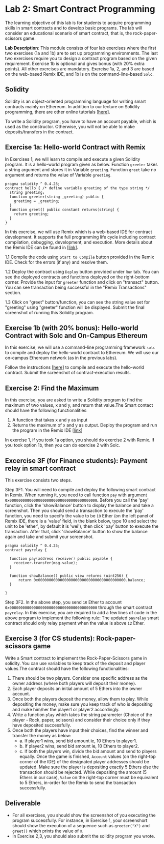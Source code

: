 Lab 2: Smart Contract Programming
===

The learning objective of this lab is for students to acquire programming skills in smart contracts and to develop basic programs. The lab will consider an educational scenario of smart contract, that is, the rock-paper-scissors game. 

**Lab Description**: This module consists of four lab exercises where the first two exercises (1a and 1b) are to set up programming environments. The last two exercises require you to design a contract program based on the given requirement. Exercise 1b is optional and gives bonus (with 20% extra points). All other exercises are mandatory. Exercise 1a, 2, and 3 are based on the web-based Remix IDE, and 1b is on the command-line-based `Solc`. 

Solidity
---

Solidity is an object-oriented programming language for writing smart contracts mainly on Ethereum. In addition to our lecture on Solidity programming, there are other online tutorials [[here](https://solidity.readthedocs.io/en/v0.4.24/introduction-to-smart-contracts.html)].

To write a Solidity program, you have to have an account payable, which is used as the constructor. Otherwise, you will not be able to make deposits/transfers in the contract. 

Exercise 1a: Hello-world Contract with Remix
---

In Exercises 1, we will learn to compile and execute a given Solidity program. It is a hello-world program given as below. Function `greeter` takes a string argument and stores it in Variable `greeting`. Function `greet` take no argument and returns the value of Variable `greeting`.

```
pragma solidity ^ 0.4.25;
contract hello { /* define variable greeting of the type string */  
  string greeting;
  function greeter(string _greeting) public {
    greeting = _greeting;
  } 
  function greet() public constant returns(string) {
    return greeting;
  }
} 
```

In this exercise, we will use Remix which is a web-based IDE for contract development. It supports the full programming life cycle including contract compilation, debugging, development, and execution. More details about the Remix IDE can be found in [[link](https://remix.readthedocs.io/en/latest/)].

1.1 Compile the code using `Start to Compile` button provided in the Remix IDE. Check for the errors (if any) and resolve them.

1.2 Deploy the contract using `Deploy` button provided under `Run` tab. You can see the deployed contracts and functions deployed on the right-bottom corner. Provide the input for `greeter` function and click on "transact" button. You can see transaction being successful in the "Remix Transactions" section. 

1.3 Click on "greet" button/function, you can see the string value set for "greeting" using "greeter" function will be displayed. Submit the final screenshot of running this Solidity program.

Exercise 1b (with 20% bonus): Hello-world Contract with Solc and On-Campus Ethereum
---

In this exercise, we will use a command-line programming framework `solc` to compile and deploy the hello-world contract to Ethereum. We will use our on-campus Ethereum network (as in the previous labs). 

Follow the instructions [[here](README_solc.md)] to compile and execute the hello-world contract. Submit the screenshot of contract-execution results.

Exercise 2: Find the Maximum 
---

In this exercise, you are asked to write a Solidity program to find the maximum of two values, x and y, and return that value.The Smart contact should have the following functionalities:

1. A function that takes x and y as input
2. Returns the maximum of x and y as output. Deploy the program and run the program in the Remix IDE [[link](https://remix.ethereum.org/)]

In exercise 1, if you took 1a option, you should do exercise 2 with Remix. If you took option 1b, then you can do exercise 2 with Solc. 

Excercise 3F (for Finance students): Payment relay in smart contract
---

This exercise consists two steps.

Step 3F1. You will need to compile and deploy the following smart contract in Remix. When running it, you need to call function `pay` with argument `0x0000000000000000000000000000000000000000`. Before you call the 'pay' function, click the 'showBalance' button to display the balance and take a screenshot. Then you should send a transaction to execute the 'pay' function, you need to specify the value to be `10` Ether (on the left panel of Remix IDE, there is a 'value' field, in the blank below, type 10 and select the unit to be 'ether', by default it is 'wei'), then click 'pay' button to execute the transaction. After that, click 'showBalance' button to show the balance again and take and submit your screenshot.

```
pragma solidity ^ 0.4.25;
contract payrelay {
    
  function pay(address receiver) public payable {
    receiver.transfer(msg.value);
  }
  
  function showBalance() public view returns (uint256) {
      return 0x0000000000000000000000000000000000000000.balance;
  }
  
}
```

Step 3F2. In the above step, you send `10` Ether to account `0x0000000000000000000000000000000000000000` through the smart contract `payrelay`. In this exercise, you are required to add a few lines of code in the above program to implement the following rule: The updated `payrelay` smart contract should only relay payment when the value is above `12` Ether.

Exercise 3 (for CS students): Rock-paper-scissors game
---

Write a Smart contract to implement the Rock-Paper-Scissors game in solidity. You can use variables to keep track of the deposit and player values.The contract should have the following functionalities:

1. There should be two players. Consider one specific address as the owner address (where both players will deposit their money).
2. Each player deposits an initial amount of 5 Ethers into the owner account.
3. Once both the players deposit the money, allow them to play. While depositing the money, make sure you keep track of who is depositing and make him/her the player1 or player2 accordingly.
4. Write a function `play` which takes the string parameter (Choice of the player - Rock, paper, scissors) and consider their choice only if they have deposited successfully.
5. Once both the players have input their choices, find the winner and transfer the money as below:
    - a. If player1 wins, send bid amount ie, 10 Ethers to player1.
    - b. If player2 wins, send bid amount ie, 10 Ethers to player2.
    - c. If both the players win, divide the bid amount and send to players equally. Once the game is finished, `Account` values (on the right-top corner of the IDE) of the designated player addresses should be updated. Make sure the player is depositing exactly 5 Ethers else the transaction should be rejected. While depositing the amount (5 Ethers in our case), `Value` on the right-top corner must be equivalent to 5 Ethers, in-order for the Remix to send the transaction successfully.

Deliverable
---

- For all exercises, you should show the screenshot of you executing the program successfully. For instance, in Exercise 1, your screenshort should show the execution of a sequence such as `greeter("X")` and `greet()` which prints the value of `X`.
- In Exercise 2,3, you should also submit the solidity program you wrote.
